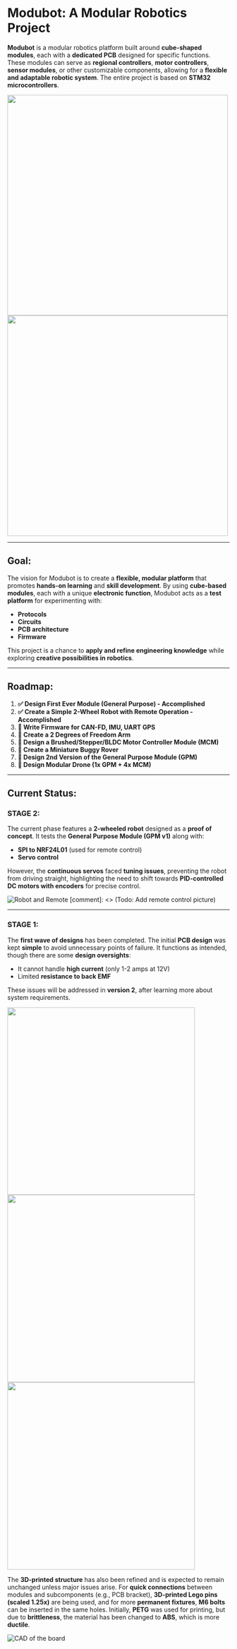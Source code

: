 # **Modubot: A Modular Robotics Project**

**Modubot** is a modular robotics platform built around **cube-shaped modules**, each with a **dedicated PCB** designed for specific functions. These modules can serve as **regional controllers**, **motor controllers**, **sensor modules**, or other customizable components, allowing for a **flexible and adaptable robotic system**. The entire project is based on **STM32 microcontrollers**.

<img src="docs/media/BasicRobot_photo.jpg" width="500"/> <img src="docs/media/GPM PCB.jpg" width="500"/>

---

## **Goal:**

The vision for Modubot is to create a **flexible, modular platform** that promotes **hands-on learning** and **skill development**. By using **cube-based modules**, each with a unique **electronic function**, Modubot acts as a **test platform** for experimenting with:

- **Protocols**
- **Circuits**
- **PCB architecture**
- **Firmware**

This project is a chance to **apply and refine engineering knowledge** while exploring **creative possibilities in robotics**.

---

## **Roadmap:**
1. **✅ Design First Ever Module (General Purpose) - Accomplished**
2. **✅ Create a Simple 2-Wheel Robot with Remote Operation - Accomplished**
3. **🔲 Write Firmware for CAN-FD, IMU, UART GPS**
4. **🔲 Create a 2 Degrees of Freedom Arm**
5. **🔲 Design a Brushed/Stepper/BLDC Motor Controller Module (MCM)**
6. **🔲 Create a Miniature Buggy Rover**
7. **🔲 Design 2nd Version of the General Purpose Module (GPM)**
8. **🔲 Design Modular Drone (1x GPM + 4x MCM)**

---

## **Current Status:**

### **STAGE 2:**
The current phase features a **2-wheeled robot** designed as a **proof of concept**. It tests the **General Purpose Module (GPM v1)** along with:

- **SPI to NRF24L01** (used for remote control)
- **Servo control**

However, the **continuous servos** faced **tuning issues**, preventing the robot from driving straight, highlighting the need to shift towards **PID-controlled DC motors with encoders** for precise control.

![Robot and Remote](docs/media/BasicRobot_photo.jpg)
[comment]: <> (Todo: Add remote control picture)


---

### **STAGE 1:**
The **first wave of designs** has been completed. The initial **PCB design** was kept **simple** to avoid unnecessary points of failure. It functions as intended, though there are some **design oversights**:

- It cannot handle **high current** (only 1-2 amps at 12V)
- Limited **resistance to back EMF**

These issues will be addressed in **version 2**, after learning more about system requirements.

<img src="docs/media/GPMv1_pcb_render.png" width="425"/> <img src="docs/media/GPMv1_schematic.png" width="425"/> <img src="docs/media/GPMv1_routing.png" width="425"/> 


The **3D-printed structure** has also been refined and is expected to remain unchanged unless major issues arise. For **quick connections** between modules and subcomponents (e.g., PCB bracket), **3D-printed Lego pins (scaled 1.25x)** are being used, and for more **permanent fixtures**, **M6 bolts** can be inserted in the same holes. Initially, **PETG** was used for printing, but due to **brittleness**, the material has been changed to **ABS**, which is more **ductile**.

![CAD of the board](docs/media/CubeFrameRender.png)
